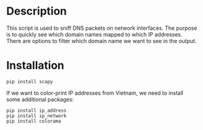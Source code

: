 # Description
This script is used to sniff DNS packets on network interfaces. The purpose is to quickly see which domain names mapped to which IP addresses. There are options to filter which domain name we want to see in the output.

# Installation
`pip install scapy`

If we want to color-print IP addresses from Vietnam, we need to install some additional packages:
```
pip install ip_address
pip install ip_network
pip install colorama
```
